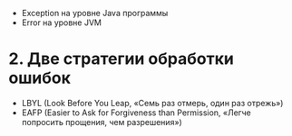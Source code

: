 - Exception на уровне Java программы
- Error на уровне JVM

# 2. Две стратегии обработки ошибок 
- LBYL (Look Before You Leap, «Семь раз отмерь, один раз отрежь»)
- EAFP (Easier to Ask for Forgiveness than Permission, «Легче попросить прощения, чем разрешения») 
